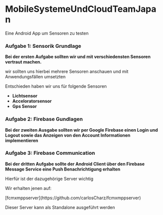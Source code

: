 # MobileSystemeUndCloudTeamJapan
Eine Android App um Sensoren zu testen

<h3>Aufgabe 1: Sensorik Grundlage</h3>

<b>Bei der ersten Aufgabe sollten wir und mit verschiedensten Sensoren vertraut machen.</b>
<p>wir sollten uns hierbei mehrere Sensoren anschauen und mit Anwendungsfällen umsetzten</p>
<p>Entschieden haben wir uns für folgende Sensoren</p>
<ul>
  <li><b>Lichtsensor</b></li>
  <li><b>Acceloratorsensor</b></li>
  <li><b>Gps Sensor</b></li>
</ul>
<h3>Aufgabe 2: Firebase Gundlagen</h3>

<b>Bei der zweiten Ausgabe sollten wir per Google Firebase einen Login und Logout sowie das Anzeigen von den Account Informationen implementieren </b>

<h3>Aufgabe 3: Firebase Communication</h3>

<b>Bei der dritten Aufgabe sollte der Android Client über den Firebase Message Service eine Push Benachrichtigung erhalten</b>
<p>Hierfür ist der dazugehörige Server wichtig</p>
<p>Wir erhalten jenen auf:</p>
[fcmxmppserver](https://github.com/carlosCharz/fcmxmppserver)
<p>Dieser Server kann als Standalone ausgeführt werden</p>
